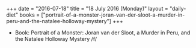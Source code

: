 +++
date = "2016-07-18"
title = "18 July 2016 (Monday)"
layout = "daily-diet"
books = ["portrait-of-a-monster-joran-van-der-sloot-a-murder-in-peru-and-the-natalee-holloway-mystery"]
+++


* Book: Portrait of a Monster: Joran van der Sloot, a Murder in Peru, and the Natalee Holloway Mystery /f/
